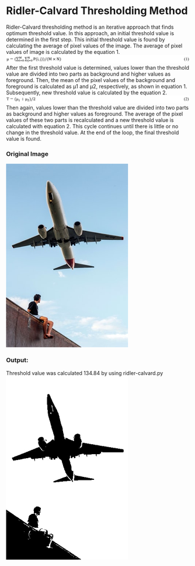 # Ridler-Calvard Thresholding Method
Ridler-Calvard thresholding method is an iterative approach that finds optimum threshold value. 
In this approach, an initial threshold value is determined in the first step. 
This initial threshold value is found by calculating the average of pixel values of the image. 
The average of pixel values of image is calculated by the equation 1. <br>
![GitHub Logo](/images/equation1.jpg)
After the first threshold value is determined, values lower than the threshold value are divided into two parts as background and higher values as foreground. 
Then, the mean of the pixel values of the background and foreground is calculated as µ1 and µ2, respectively, as shown in equation 1. 
Subsequently, new threshold value is calculated by the equation 2.
![GitHub Logo](/images/equation2.jpg)
Then again, values lower than the threshold value are divided into two parts as background and higher values as foreground. 
The average of the pixel values of these two parts is recalculated and a new threshold value is calculated with equation 2. 
This cycle continues until there is little or no change in the threshold value. At the end of the loop, the final threshold value is found.
<br>
### Original Image
![GitHub Logo](/images/plane.jpg)
<br>
### Output:
Threshold value was calculated 134.84 by using ridler-calvard.py<br>
![GitHub Logo](/images/plane_binary.jpg)
